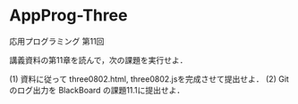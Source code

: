 # AppProg-Three
応用プログラミング 第11回

講義資料の第11章を読んで，次の課題を実行せよ．

(1) 資料に従って three0802.html, three0802.jsを完成させて提出せよ．
(2) Git のログ出力を BlackBoard の課題11.1に提出せよ．
